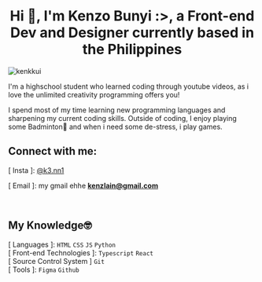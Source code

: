 <h1 align="center">Hi 👋, I'm Kenzo Bunyi :>, a Front-end Dev and Designer currently based in the Philippines</h1>
<p align="left"> <img src="https://komarev.com/ghpvc/?username=kenkkui&label=Profile%20views&color=e7b8ea&style=flat" alt="kenkkui" /> </p>
<p>I'm a highschool student who learned coding through youtube videos, as i love the unlimited creativity programming offers you!</p>
<p>I spend most of my time learning new programming languages and sharpening my current coding skills. Outside of coding, I enjoy playing some Badminton🏸 and when i need some de-stress, i play games.</p>

<h2 align="left">Connect with me:</h2>
<p align="left">
  [ Insta ]: <a href="https://www.instagram.com/k3.nn1/">@k3.nn1</a><br />
  
  [ Email ]: my gmail ehhe **kenzlain@gmail.com**
</p>
<br />

<h2 align="left" font-family="Consolas, monospace">My Knowledge🤓</h2>

  [ Languages ]: ` HTML ` ` CSS ` ` JS ` ` Python ` <br />
  [ Front-end Technologies ]: ` Typescript ` ` React ` <br />
  [ Source Control System ] ` Git ` <br />
  [ Tools ]: ` Figma ` ` Github ` <br />
  


